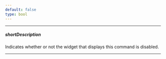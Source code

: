 ```yaml
---
default: false
type: bool
---
```

---
##### shortDescription
Indicates whether or not the widget that displays this command is disabled.

---
